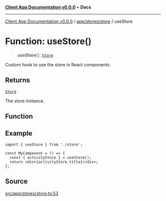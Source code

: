 [**Client App Documentation v0.0.0**](../../../../README.md) • **Docs**

***

[Client App Documentation v0.0.0](../../../../README.md) / [app/stores/store](../README.md) / useStore

# Function: useStore()

> **useStore**(): [`Store`](../interfaces/Store.md)

Custom hook to use the store in React components.

## Returns

[`Store`](../interfaces/Store.md)

The store instance.

## Function

## Example

```tsx
import { useStore } from './store';

const MyComponent = () => {
  const { activityStore } = useStore();
  return <div>{activityStore.title}</div>;
};
```

## Source

[src/app/stores/store.ts:53](https://github.com/jimmykurian/Reactivities/blob/7242251934a0465caac7d53316c5f07fee39a833/client-app/src/app/stores/store.ts#L53)
